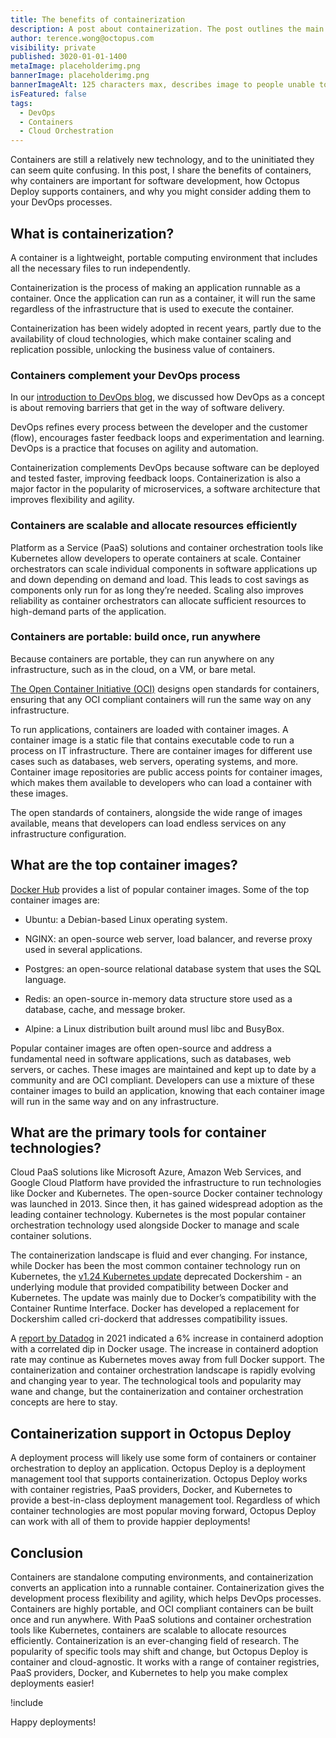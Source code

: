 ```yaml
---
title: The benefits of containerization
description: A post about containerization. The post outlines the main benefits of containerization, lists the top container images, discusses the main containerization technologies and explains how Octopus Deploy works with containerization to make complex deployments easier.
author: terence.wong@octopus.com
visibility: private
published: 3020-01-01-1400
metaImage: placeholderimg.png
bannerImage: placeholderimg.png
bannerImageAlt: 125 characters max, describes image to people unable to see it.
isFeatured: false
tags:
  - DevOps
  - Containers
  - Cloud Orchestration
---
```


<!-- see https://github.com/OctopusDeploy/blog/blob/master/tags.txt for a comprehensive list of tags -->

Containers are still a relatively new technology, and to the uninitiated they can seem quite confusing. In this post, I share the benefits of containers, why containers are important for software development, how Octopus Deploy supports containers, and why you might consider adding them to your DevOps processes. 

## What is containerization?

A container is a lightweight, portable computing environment that includes all the necessary files to run independently. 

Containerization is the process of making an application runnable as a container. Once the application can run as a container, it will run the same regardless of the infrastructure that is used to execute the container. 

Containerization has been widely adopted in recent years, partly due to the availability of cloud technologies, which make container scaling and replication possible, unlocking the business value of containers.  

### Containers complement your DevOps process

In our [introduction to DevOps blog](https://octopus.com/blog/introduction-to-devops), we discussed how DevOps as a concept is about removing barriers that get in the way of software delivery. 

DevOps refines every process between the developer and the customer (flow), encourages faster feedback loops and experimentation and learning. DevOps is a practice that focuses on agility and automation.

Containerization complements DevOps because software can be deployed and tested faster, improving feedback loops. Containerization is also a major factor in the popularity of microservices, a software architecture that improves flexibility and agility.

### Containers are scalable and allocate resources efficiently

Platform as a Service (PaaS) solutions and container orchestration tools like Kubernetes allow developers to operate containers at scale. Container orchestrators can scale individual components in software applications up and down depending on demand and load. This leads to cost savings as components only run for as long they’re needed. Scaling also improves reliability as container orchestrators can allocate sufficient resources to high-demand parts of the application.

### Containers are portable: build once, run anywhere

Because containers are portable, they can run anywhere on any infrastructure, such as in the cloud, on a VM, or bare metal. 

[The Open Container Initiative (OCI)](https://opencontainers.org/) designs open standards for containers, ensuring that any OCI compliant containers will run the same way on any infrastructure. 

To run applications, containers are loaded with container images. A container image is a static file that contains executable code to run a process on IT infrastructure. There are container images for different use cases such as databases, web servers, operating systems, and more. Container image repositories are public access points for container images, which makes them available to developers who can load a container with these images. 

The open standards of containers, alongside the wide range of images available, means that developers can load endless services on any infrastructure configuration.

## What are the top container images?

[Docker Hub](https://hub.docker.com/search?q=&type=image) provides a list of popular container images. Some of the top container images are:

- Ubuntu: a Debian-based Linux operating system.

- NGINX: an open-source web server, load balancer, and reverse proxy used in several applications.

- Postgres: an open-source relational database system that uses the SQL language.

- Redis: an open-source in-memory data structure store used as a database, cache, and message broker.

- Alpine: a Linux distribution built around musl libc and BusyBox.

Popular container images are often open-source and address a fundamental need in software applications, such as databases, web servers, or caches. These images are maintained and kept up to date by a community and are OCI compliant. Developers can use a mixture of these container images to build an application, knowing that each container image will run in the same way and on any infrastructure.

## What are the primary tools for container technologies?

Cloud PaaS solutions like Microsoft Azure, Amazon Web Services, and Google Cloud Platform have provided the infrastructure to run technologies like Docker and Kubernetes. The open-source Docker container technology was launched in 2013. Since then, it has gained widespread adoption as the leading container technology. Kubernetes is the most popular container orchestration technology used alongside Docker to manage and scale container solutions.

The containerization landscape is fluid and ever changing. For instance, while Docker has been the most common container technology run on Kubernetes, the [v1.24 Kubernetes update](https://kubernetes.io/blog/2022/03/31/ready-for-dockershim-removal/) deprecated Dockershim - an underlying module that provided compatibility between Docker and Kubernetes. The update was mainly due to Docker’s compatibility with the Container Runtime Interface. Docker has developed a replacement for Dockershim called cri-dockerd that addresses compatibility issues. 

A [report by Datadog](https://www.datadoghq.com/container-report/) in 2021 indicated a 6% increase in containerd adoption with a correlated dip in Docker usage. The increase in containerd adoption rate may continue as Kubernetes moves away from full Docker support. The containerization and container orchestration landscape is rapidly evolving and changing year to year. The technological tools and popularity may wane and change, but the containerization and container orchestration concepts are here to stay.

## Containerization support in Octopus Deploy

A deployment process will likely use some form of containers or container orchestration to deploy an application. Octopus Deploy is a deployment management tool that supports containerization. Octopus Deploy works with container registries, PaaS providers, Docker, and Kubernetes to provide a best-in-class deployment management tool. Regardless of which container technologies are most popular moving forward, Octopus Deploy can work with all of them to provide happier deployments!

## Conclusion

Containers are standalone computing environments, and containerization converts an application into a runnable container. Containerization gives the development process flexibility and agility, which helps DevOps processes. Containers are highly portable, and OCI compliant containers can be built once and run anywhere. With PaaS solutions and container orchestration tools like Kubernetes, containers are scalable to allocate resources efficiently. Containerization is an ever-changing field of research. The popularity of specific tools may shift and change, but Octopus Deploy is container and cloud-agnostic. It works with a range of container registries, PaaS providers, Docker, and Kubernetes to help you make complex deployments easier!


!include <q2-2022-newsletter-cta>

Happy deployments!
